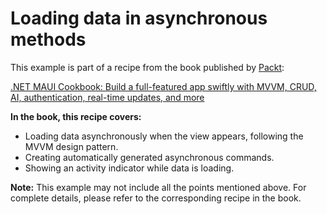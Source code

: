 # Loading data in asynchronous methods
This example is part of a recipe from the book published by [Packt](https://www.packtpub.com/en-us?utm_source=github):

[.NET MAUI Cookbook: Build a full-featured app swiftly with MVVM, CRUD, AI, authentication, real-time updates, and more](https://www.packtpub.com/en-IT/product/net-maui-cookbook-9781835464625)

**In the book, this recipe covers:**
- Loading data asynchronously when the view appears, following the MVVM design pattern.
- Creating automatically generated asynchronous commands.
- Showing an activity indicator while data is loading.

**Note:** This example may not include all the points mentioned above. For complete details, please refer to the corresponding recipe in the book.